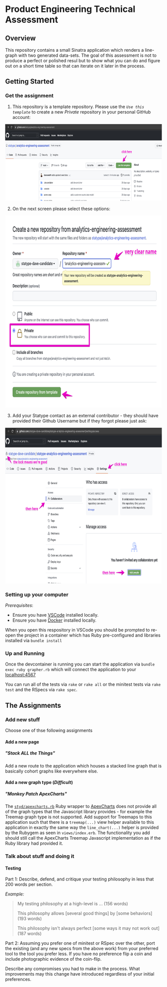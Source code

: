 # Product Engineering Technical Assessment

## Overview

This repository contains a small Sinatra application which renders a line-graph
with two generated data-sets. The goal of this assessment is not to produce a
perfect or polished resul but to show what you can do and figure out on a short
time table so that can iterate on it later in the process.

## Getting Started

### Get the assignment

1. This repository is a template repository. Please use the _`Use this template`_
to create a new _Private_ repository in your personal GitHub account:
<img src="./docs/artifacts/use_this_template.png" width="800px" height="246px" alt="Arrow pointing to the 'Use this template' button.">

2. On the next screen please select these options:
<img src="./docs/artifacts/create_new_private_repository.png" width="800px" height="617px" alt="Image indicating the use of a clear name, selecting Private as the repository visibility, and an arrow to 'Create repository from template'">

3. Add your Statype contact as an external contributor - they should have
  provided their Github Username but if they forgot please just ask:
<img src="./docs/artifacts/add_collaborator_to_private_repo.png" width="800px" height="500px" alt="Check that you have a private repository by looking for the lock button.  Click settings, then Collaborators, then 'Add people'.">

### Setting up your computer

_Prerequisites_:

- Ensure you have [VSCode](https://code.visualstudio.com/download) installed locally.
- Ensure you have [Docker](https://docs.docker.com/get-docker/) installed locally.

When you open this respository in VSCode you should be prompted to re-open the
project in a container which has Ruby pre-configured and libraries installed via
`bundle install`

### Up and Running

Once the devcontainer is running you can start the application via
`bundle exec ruby grapher.rb` which will connect the application to
your [localhost:4567]()

You can run all of the tests via `rake` or  `rake all` or the minitest tests via
`rake test` and the RSpecs via `rake spec`.

## The Assignments

### Add new stuff

Choose one of thse following assignments

#### Add a new page

##### "Stack ALL the Things"

Add a new route to the application which houses a stacked line graph that is
basically cohort graphs like everywhere else.

#### Add a new graph type (_Difficult_)

##### "Monkey Patch ApexCharts"

The [`styd/apexcharts.rb`](https://github.com/styd/apexcharts.rb) Ruby wrapper
to [ApexCharts](https://apexcharts.com/) does not provide all of the graph types
that the Javascript library provides - for example the Treemap graph type is not
supported.  Add support for Treemaps to this application such that there is a
`treemap(...)` view helper available to this application in exactly the same way
the `line_chart(...)` helper is provided by the Rubygem as seen in
`views/index.erb`.  The functionality you add should still call the ApexCharts
Treemap Javascript implementation as if the Ruby library had provided it.

### Talk about stuff and doing it

#### Testing

Part 1: Describe, defend, and critique your testing philosophy in less that 200
words per section.

_Example:_

> My testing philosophy at a high-level is ... (156 words)
>
> This philosophy allows [several good things] by [some behaviors] (193 words)
>
> This philosophy isn't always perfect [some ways it may not work out] (187 words)

Part 2: Assuming you prefer one of minitest or RSpec over the other, port the
existing (and any new specs from the above work) from your preferred tool to the
tool you prefer less.  If you have no preference flip a coin and include
photographic evidence of the coin-flip.

Describe any compromises you had to make in the process.  What improvements may
this change have introduced regardless of your initial preferences.
